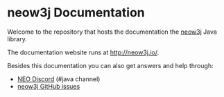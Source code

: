# neow3j Documentation

Welcome to the repository that hosts the documentation the [neow3j](https://neow3j.io) Java library. 

The documentation website runs at http://neow3j.io/.

Besides this documentation you can also get answers and help through:

* [NEO Discord](https://discord.io/neo) (#java channel)
* [neow3j GitHub issues](https://github.com/neow3j/neow3j/issues)
